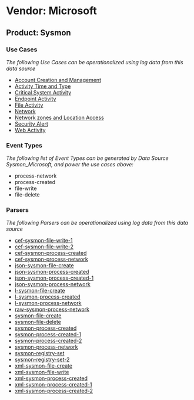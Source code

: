 Vendor: Microsoft
=================
Product: Sysmon
---------------

### Use Cases

_The following Use Cases can be operationalized using log data from this data source_

* [Account Creation and Management](../UseCases/usecase_account_creation_and_management.md)
* [Activity Time  and Type](../UseCases/usecase_activity_time__and_type.md)
* [Critical System Activity](../UseCases/usecase_critical_system_activity.md)
* [Endpoint Activity](../UseCases/usecase_endpoint_activity.md)
* [File Activity](../UseCases/usecase_file_activity.md)
* [Network](../UseCases/usecase_network.md)
* [Network zones and Location Access](../UseCases/usecase_network_zones_and_location_access.md)
* [Security Alert](../UseCases/usecase_security_alert.md)
* [Web Activity](../UseCases/usecase_web_activity.md)


### Event Types

_The following list of Event Types can be generated by Data Source Sysmon_Microsoft, and power the use cases above:_

- process-network
- process-created
- file-write
- file-delete


### Parsers

_The following Parsers can be operationalized using log data from this data source_

* [cef-sysmon-file-write-1](../Parsers/parserContent_cef-sysmon-file-write-1.md)
* [cef-sysmon-file-write-2](../Parsers/parserContent_cef-sysmon-file-write-2.md)
* [cef-sysmon-process-created](../Parsers/parserContent_cef-sysmon-process-created.md)
* [cef-sysmon-process-network](../Parsers/parserContent_cef-sysmon-process-network.md)
* [json-sysmon-file-create](../Parsers/parserContent_json-sysmon-file-create.md)
* [json-sysmon-process-created](../Parsers/parserContent_json-sysmon-process-created.md)
* [json-sysmon-process-created-1](../Parsers/parserContent_json-sysmon-process-created-1.md)
* [json-sysmon-process-network](../Parsers/parserContent_json-sysmon-process-network.md)
* [l-sysmon-file-create](../Parsers/parserContent_l-sysmon-file-create.md)
* [l-sysmon-process-created](../Parsers/parserContent_l-sysmon-process-created.md)
* [l-sysmon-process-network](../Parsers/parserContent_l-sysmon-process-network.md)
* [raw-sysmon-process-network](../Parsers/parserContent_raw-sysmon-process-network.md)
* [sysmon-file-create](../Parsers/parserContent_sysmon-file-create.md)
* [sysmon-file-delete](../Parsers/parserContent_sysmon-file-delete.md)
* [sysmon-process-created](../Parsers/parserContent_sysmon-process-created.md)
* [sysmon-process-created-1](../Parsers/parserContent_sysmon-process-created-1.md)
* [sysmon-process-created-2](../Parsers/parserContent_sysmon-process-created-2.md)
* [sysmon-process-network](../Parsers/parserContent_sysmon-process-network.md)
* [sysmon-registry-set](../Parsers/parserContent_sysmon-registry-set.md)
* [sysmon-registry-set-2](../Parsers/parserContent_sysmon-registry-set-2.md)
* [xml-sysmon-file-create](../Parsers/parserContent_xml-sysmon-file-create.md)
* [xml-sysmon-file-write](../Parsers/parserContent_xml-sysmon-file-write.md)
* [xml-sysmon-process-created](../Parsers/parserContent_xml-sysmon-process-created.md)
* [xml-sysmon-process-created-1](../Parsers/parserContent_xml-sysmon-process-created-1.md)
* [xml-sysmon-process-created-2](../Parsers/parserContent_xml-sysmon-process-created-2.md)
